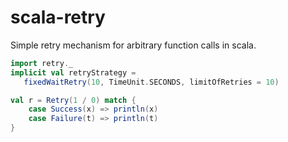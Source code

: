 scala-retry
===========

Simple retry mechanism for arbitrary function calls in scala.

```scala
import retry._
implicit val retryStrategy =
   fixedWaitRetry(10, TimeUnit.SECONDS, limitOfRetries = 10)

val r = Retry(1 / 0) match {
    case Success(x) => println(x)
    case Failure(t) => println(t)
}
```

